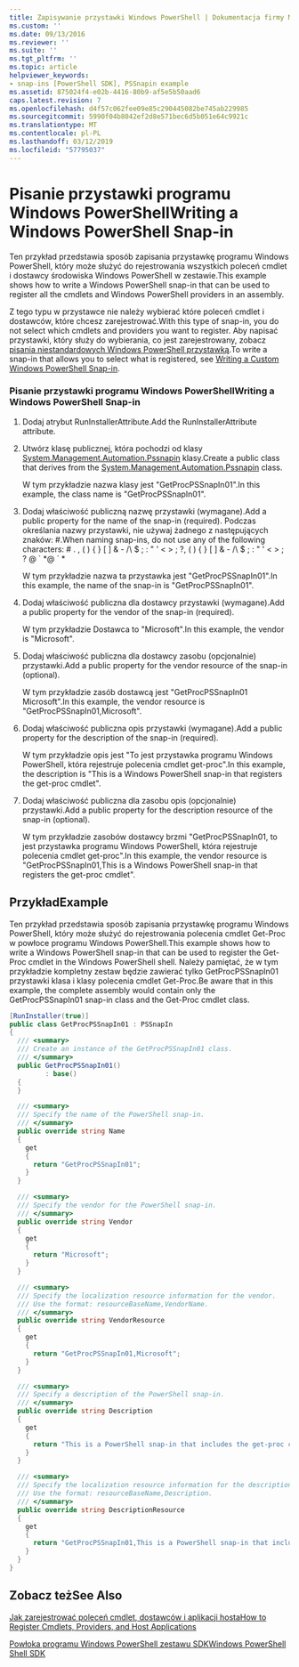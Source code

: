 ```yaml
---
title: Zapisywanie przystawki Windows PowerShell | Dokumentacja firmy Microsoft
ms.custom: ''
ms.date: 09/13/2016
ms.reviewer: ''
ms.suite: ''
ms.tgt_pltfrm: ''
ms.topic: article
helpviewer_keywords:
- snap-ins [PowerShell SDK], PSSnapin example
ms.assetid: 875024f4-e02b-4416-80b9-af5e5b50aad6
caps.latest.revision: 7
ms.openlocfilehash: d4f57c062fee09e85c290445082be745ab229985
ms.sourcegitcommit: 5990f04b8042ef2d8e571bec6d5b051e64c9921c
ms.translationtype: MT
ms.contentlocale: pl-PL
ms.lasthandoff: 03/12/2019
ms.locfileid: "57795037"
---
```

# <a name="writing-a-windows-powershell-snap-in"></a><span data-ttu-id="eed50-102">Pisanie przystawki programu Windows PowerShell</span><span class="sxs-lookup"><span data-stu-id="eed50-102">Writing a Windows PowerShell Snap-in</span></span>

<span data-ttu-id="eed50-103">Ten przykład przedstawia sposób zapisania przystawkę programu Windows PowerShell, który może służyć do rejestrowania wszystkich poleceń cmdlet i dostawcy środowiska Windows PowerShell w zestawie.</span><span class="sxs-lookup"><span data-stu-id="eed50-103">This example shows how to write a Windows PowerShell snap-in that can be used to register all the cmdlets and Windows PowerShell providers in an assembly.</span></span>

<span data-ttu-id="eed50-104">Z tego typu w przystawce nie należy wybierać które poleceń cmdlet i dostawców, które chcesz zarejestrować.</span><span class="sxs-lookup"><span data-stu-id="eed50-104">With this type of snap-in, you do not select which cmdlets and providers you want to register.</span></span> <span data-ttu-id="eed50-105">Aby napisać przystawki, który służy do wybierania, co jest zarejestrowany, zobacz [pisania niestandardowych Windows PowerShell przystawką](./writing-a-custom-windows-powershell-snap-in.md).</span><span class="sxs-lookup"><span data-stu-id="eed50-105">To write a snap-in that allows you to select what is registered, see [Writing a Custom Windows PowerShell Snap-in](./writing-a-custom-windows-powershell-snap-in.md).</span></span>

### <a name="writing-a-windows-powershell-snap-in"></a><span data-ttu-id="eed50-106">Pisanie przystawki programu Windows PowerShell</span><span class="sxs-lookup"><span data-stu-id="eed50-106">Writing a Windows PowerShell Snap-in</span></span>

1. <span data-ttu-id="eed50-107">Dodaj atrybut RunInstallerAttribute.</span><span class="sxs-lookup"><span data-stu-id="eed50-107">Add the RunInstallerAttribute attribute.</span></span>

2. <span data-ttu-id="eed50-108">Utwórz klasę publicznej, która pochodzi od klasy [System.Management.Automation.Pssnapin](/dotnet/api/System.Management.Automation.PSSnapIn) klasy.</span><span class="sxs-lookup"><span data-stu-id="eed50-108">Create a public class that derives from the [System.Management.Automation.Pssnapin](/dotnet/api/System.Management.Automation.PSSnapIn) class.</span></span>

    <span data-ttu-id="eed50-109">W tym przykładzie nazwa klasy jest "GetProcPSSnapIn01".</span><span class="sxs-lookup"><span data-stu-id="eed50-109">In this example, the class name is "GetProcPSSnapIn01".</span></span>

3. <span data-ttu-id="eed50-110">Dodaj właściwość publiczną nazwę przystawki (wymagane).</span><span class="sxs-lookup"><span data-stu-id="eed50-110">Add a public property for the name of the snap-in (required).</span></span> <span data-ttu-id="eed50-111">Podczas określania nazwy przystawki, nie używaj żadnego z następujących znaków: #.</span><span class="sxs-lookup"><span data-stu-id="eed50-111">When naming snap-ins, do not use any of the following characters: # .</span></span> <span data-ttu-id="eed50-112">, ( ) { } [ ] & - /\ $ ; : " ' \< > ; ?</span><span class="sxs-lookup"><span data-stu-id="eed50-112">, ( ) { } [ ] & - /\ $ ; : " ' \< > ; ?</span></span> <span data-ttu-id="eed50-113">@ \` \*</span><span class="sxs-lookup"><span data-stu-id="eed50-113">@ \` \*</span></span>

    <span data-ttu-id="eed50-114">W tym przykładzie nazwa ta przystawka jest "GetProcPSSnapIn01".</span><span class="sxs-lookup"><span data-stu-id="eed50-114">In this example, the name of the snap-in is "GetProcPSSnapIn01".</span></span>

4. <span data-ttu-id="eed50-115">Dodaj właściwość publiczna dla dostawcy przystawki (wymagane).</span><span class="sxs-lookup"><span data-stu-id="eed50-115">Add a public property for the vendor of the snap-in (required).</span></span>

    <span data-ttu-id="eed50-116">W tym przykładzie Dostawca to "Microsoft".</span><span class="sxs-lookup"><span data-stu-id="eed50-116">In this example, the vendor is "Microsoft".</span></span>

5. <span data-ttu-id="eed50-117">Dodaj właściwość publiczna dla dostawcy zasobu (opcjonalnie) przystawki.</span><span class="sxs-lookup"><span data-stu-id="eed50-117">Add a public property for the vendor resource of the snap-in (optional).</span></span>

    <span data-ttu-id="eed50-118">W tym przykładzie zasób dostawcą jest "GetProcPSSnapIn01 Microsoft".</span><span class="sxs-lookup"><span data-stu-id="eed50-118">In this example, the vendor resource is "GetProcPSSnapIn01,Microsoft".</span></span>

6. <span data-ttu-id="eed50-119">Dodaj właściwość publiczna opis przystawki (wymagane).</span><span class="sxs-lookup"><span data-stu-id="eed50-119">Add a public property for the description of the snap-in (required).</span></span>

    <span data-ttu-id="eed50-120">W tym przykładzie opis jest "To jest przystawka programu Windows PowerShell, która rejestruje polecenia cmdlet get-proc".</span><span class="sxs-lookup"><span data-stu-id="eed50-120">In this example, the description is "This is a Windows PowerShell snap-in that registers the get-proc cmdlet".</span></span>

7. <span data-ttu-id="eed50-121">Dodaj właściwość publiczna dla zasobu opis (opcjonalnie) przystawki.</span><span class="sxs-lookup"><span data-stu-id="eed50-121">Add a public property for the description resource of the snap-in (optional).</span></span>

    <span data-ttu-id="eed50-122">W tym przykładzie zasobów dostawcy brzmi "GetProcPSSnapIn01, to jest przystawka programu Windows PowerShell, która rejestruje polecenia cmdlet get-proc".</span><span class="sxs-lookup"><span data-stu-id="eed50-122">In this example, the vendor resource is "GetProcPSSnapIn01,This is a Windows PowerShell snap-in that registers the get-proc cmdlet".</span></span>

## <a name="example"></a><span data-ttu-id="eed50-123">Przykład</span><span class="sxs-lookup"><span data-stu-id="eed50-123">Example</span></span>

<span data-ttu-id="eed50-124">Ten przykład przedstawia sposób zapisania przystawkę programu Windows PowerShell, który może służyć do rejestrowania polecenia cmdlet Get-Proc w powłoce programu Windows PowerShell.</span><span class="sxs-lookup"><span data-stu-id="eed50-124">This example shows how to write a Windows PowerShell snap-in that can be used to register the Get-Proc cmdlet in the Windows PowerShell shell.</span></span> <span data-ttu-id="eed50-125">Należy pamiętać, że w tym przykładzie kompletny zestaw będzie zawierać tylko GetProcPSSnapIn01 przystawki klasa i klasy polecenia cmdlet Get-Proc.</span><span class="sxs-lookup"><span data-stu-id="eed50-125">Be aware that in this example, the complete assembly would contain only the GetProcPSSnapIn01 snap-in class and the Get-Proc cmdlet class.</span></span>

```csharp
[RunInstaller(true)]
public class GetProcPSSnapIn01 : PSSnapIn
{
  /// <summary>
  /// Create an instance of the GetProcPSSnapIn01 class.
  /// </summary>
  public GetProcPSSnapIn01()
         : base()
  {
  }

  /// <summary>
  /// Specify the name of the PowerShell snap-in.
  /// </summary>
  public override string Name
  {
    get
    {
      return "GetProcPSSnapIn01";
    }
  }

  /// <summary>
  /// Specify the vendor for the PowerShell snap-in.
  /// </summary>
  public override string Vendor
  {
    get
    {
      return "Microsoft";
    }
  }

  /// <summary>
  /// Specify the localization resource information for the vendor.
  /// Use the format: resourceBaseName,VendorName.
  /// </summary>
  public override string VendorResource
  {
    get
    {
      return "GetProcPSSnapIn01,Microsoft";
    }
  }

  /// <summary>
  /// Specify a description of the PowerShell snap-in.
  /// </summary>
  public override string Description
  {
    get
    {
      return "This is a PowerShell snap-in that includes the get-proc cmdlet.";
    }
  }

  /// <summary>
  /// Specify the localization resource information for the description.
  /// Use the format: resourceBaseName,Description.
  /// </summary>
  public override string DescriptionResource
  {
    get
    {
      return "GetProcPSSnapIn01,This is a PowerShell snap-in that includes the get-proc cmdlet.";
    }
  }
}
```

## <a name="see-also"></a><span data-ttu-id="eed50-126">Zobacz też</span><span class="sxs-lookup"><span data-stu-id="eed50-126">See Also</span></span>

[<span data-ttu-id="eed50-127">Jak zarejestrować poleceń cmdlet, dostawców i aplikacji hosta</span><span class="sxs-lookup"><span data-stu-id="eed50-127">How to Register Cmdlets, Providers, and Host Applications</span></span>](http://msdn.microsoft.com/en-us/a41e9054-29c8-40ab-bf2b-8ce4e7ec1c8c)

[<span data-ttu-id="eed50-128">Powłoka programu Windows PowerShell zestawu SDK</span><span class="sxs-lookup"><span data-stu-id="eed50-128">Windows PowerShell Shell SDK</span></span>](../windows-powershell-reference.md)
